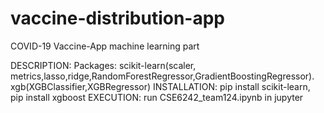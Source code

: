 # vaccine-distribution-app
COVID-19
Vaccine-App
machine learning part

DESCRIPTION: Packages: scikit-learn(scaler, metrics,lasso,ridge,RandomForestRegressor,GradientBoostingRegressor). xgb(XGBClassifier,XGBRegressor)
INSTALLATION: pip install scikit-learn,  pip install xgboost
EXECUTION: run CSE6242_team124.ipynb in jupyter
